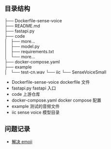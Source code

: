 ## 目录结构

├── Dockerfile-sense-voice  
├── README.md  
├── fastapi.py  
├── code  
│   ├── more...  
│   ├── model.py  
│   ├── requirements.txt  
│   └── more...  
├── docker-compose.yaml  
├── example  
│   └── test-cn.wav 
└── iic 
    └── SenseVoiceSmall  

- Dockerfile-sense-voice dockerfile 文件
- fastapi.py  fastapi 入口
- code 上游仓库
- docker-compose.yaml docker compose 配置
- example 测试的音频文件
- iic sense voice 模型目录

## 问题记录

- [解决 emoji](https://github.com/FunAudioLLM/SenseVoice/issues/113)
